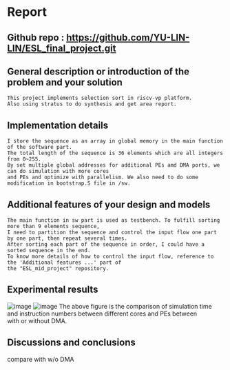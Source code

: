 # Report

## Github repo : https://github.com/YU-LIN-LIN/ESL_final_project.git  

## General description or introduction of the problem and your solution
    This project implements selection sort in riscv-vp platform.  
    Also using stratus to do synthesis and get area report.

## Implementation details
    I store the sequence as an array in global memory in the main function of the software part.  
    The total length of the sequence is 36 elements which are all integers from 0~255.  
    By set multiple global addresses for additional PEs amd DMA ports, we can do simulation with more cores  
    and PEs and optimize with parallelism. We also need to do some modification in bootstrap.S file in /sw.

## Additional features of your design and models
    The main function in sw part is used as testbench. To fulfill sorting more than 9 elements sequence,  
    I need to partition the sequence and control the input flow one part by one part, then repeat several times.
    After sorting each part of the sequence in order, I could have a sorted sequence in the end.
    To know more details of how to control the input flow, reference to the 'Additional features ...' part of  
    the "ESL_mid_project" repository.

## Experimental results
![image](https://user-images.githubusercontent.com/61815140/172017724-776a67c0-b08c-41df-b903-77f011effc7f.png)
![image](https://user-images.githubusercontent.com/61815140/172017758-2aee1b1b-4029-4ede-af2e-6459de0e2945.png)
    The above figure is the comparison of simulation time and instruction numbers between different cores and PEs between  
    with or without DMA. 





## Discussions and conclusions





compare with w/o DMA
